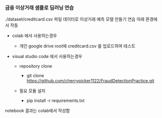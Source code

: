 ### 금융 이상거래 샘플로 딥러닝 연습 
./dataset/creditcard.csv 파일 데이터로 이상거래 예측 모델 만들기 연습
아래 환경에서 작동
* colab 에서 사용하는경우 
    * 개인 google drive root에 creditcard.csv 를 업로드하여 테스트 

* visual studio code 에서 사용하는경우 
    * repository clone
        * git clone https://github.com/cherrypicker1122/FraudDetectionPractice.git

    * 필요 모듈 설치 
        * pip install -r requirements.txt 

notebook 결과는 colab에서 작성함